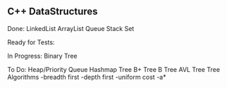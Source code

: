 ## C++ DataStructures
Done:
LinkedList
ArrayList
Queue
Stack
Set

Ready for Tests:


In Progress:
Binary Tree

To Do:
Heap/Priority Queue
Hashmap
Tree
B+ Tree
B Tree
AVL Tree
Tree Algorithms
-breadth first
-depth first
-uniform cost
-a*